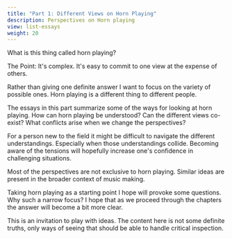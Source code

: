 ```yaml
---
title: "Part 1: Different Views on Horn Playing"
description: Perspectives on Horn playing
view: list-essays
weight: 20
---
```


What is this thing called horn playing?

The Point: It's complex. It's easy to commit to one view at the expense of others.

Rather than giving one definite answer I want to focus on the variety of possible ones. Horn playing is a different thing to different people.

The essays in this part summarize some of the ways for looking at horn playing. How can horn playing be understood? Can the different views co-exist? What conflicts arise when we change the perspectives?

For a person new to the field it might be difficult to navigate the different understandings. Especially when those understandings collide. Becoming aware of the tensions will hopefully increase one's confidence in challenging situations.

Most of the perspectives are not exclusive to horn playing. Similar ideas are present in the broader context of music making.

Taking horn playing as a starting point I hope will provoke some questions. Why such a narrow focus? I hope that as we proceed through the chapters the answer will become a bit more clear.

This is an invitation to play with ideas. The content here is not some definite truths, only ways of seeing that should be able to handle critical inspection.
